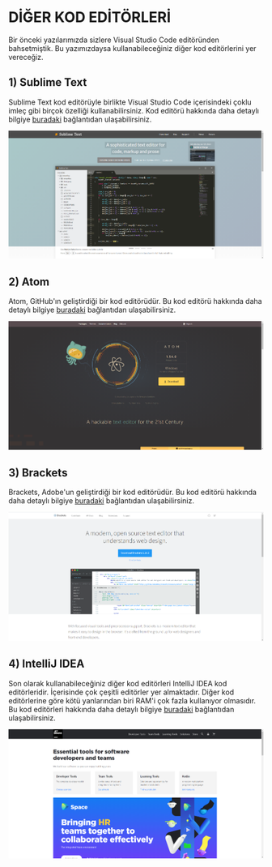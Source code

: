 # DİĞER KOD EDİTÖRLERİ

Bir önceki yazılarımızda sizlere Visual Studio Code editöründen bahsetmiştik. Bu yazımızdaysa kullanabileceğiniz diğer kod editörlerini yer vereceğiz.



## 1) Sublime Text

Sublime Text kod editörüyle birlikte Visual Studio Code içerisindeki çoklu imleç gibi birçok özelliği kullanabilirsiniz. Kod editörü hakkında daha detaylı bilgiye [buradaki](https://www.sublimetext.com/) bağlantıdan ulaşabilirsiniz. 

![sublime-text](https://raw.githubusercontent.com/Kodluyoruz/taskforce/main/editor-kullanimi/visual-studio-code/diger-kod-editorleri/figures/sublime-text.png)

## 2) Atom

Atom, GitHub'ın geliştirdiği bir kod editörüdür. Bu kod editörü hakkında daha detaylı bilgiye [buradaki](https://atom.io/) bağlantıdan ulaşabilirsiniz. 

![atom](https://raw.githubusercontent.com/Kodluyoruz/taskforce/main/editor-kullanimi/visual-studio-code/diger-kod-editorleri/figures/atom.png)

## 3) Brackets

Brackets, Adobe'un geliştirdiği bir kod editörüdür. Bu kod editörü hakkında daha detaylı bilgiye [buradaki](http://brackets.io/) bağlantıdan ulaşabilirsiniz. 

![brackets](https://raw.githubusercontent.com/Kodluyoruz/taskforce/main/editor-kullanimi/visual-studio-code/diger-kod-editorleri/figures/brackets.png)

## 4) IntelliJ IDEA

Son olarak kullanabileceğiniz diğer kod editörleri IntelliJ IDEA kod editörleridir. İçerisinde çok çeşitli editörler yer almaktadır. Diğer kod editörlerine göre kötü yanlarından biri RAM'i çok fazla kullanıyor olmasıdır. Bu kod editörleri hakkında daha detaylı bilgiye [buradaki](https://www.jetbrains.com/) bağlantıdan ulaşabilirsiniz. 

![intellij](https://raw.githubusercontent.com/Kodluyoruz/taskforce/main/editor-kullanimi/visual-studio-code/diger-kod-editorleri/figures/intellij.png)